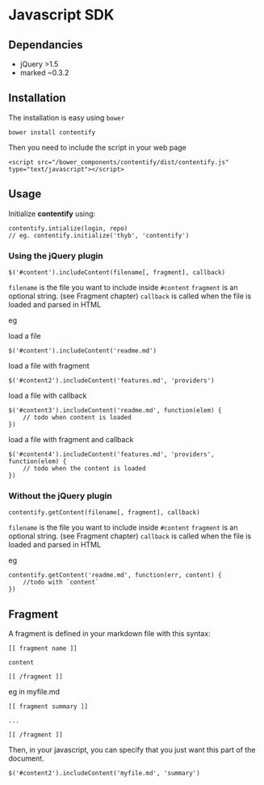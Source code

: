 Javascript SDK
==============

Dependancies
------------

* jQuery >1.5
* marked ~0.3.2

Installation
------------

The installation is easy using `bower`

`bower install contentify`

Then you need to include the script in your web page

    <script src="/bower_components/contentify/dist/contentify.js" type="text/javascript"></script>

Usage
-----

Initialize **contentify** using:

    contentify.intialize(login, repo)
    // eg. contentify.initialize('thyb', 'contentify')

### Using the jQuery plugin

    $('#content').includeContent(filename[, fragment], callback)
    
`filename` is the file you want to include inside `#content`
`fragment` is an optional string. (see Fragment chapter)
`callback` is called when the file is loaded and parsed in HTML

eg

load a file

    $('#content').includeContent('readme.md')
     
load a file with fragment

    $('#content2').includeContent('features.md', 'providers')

load a file with callback

    $('#content3').includeContent('readme.md', function(elem) {
        // todo when content is loaded
    })
     
load a file with fragment and callback

    $('#content4').includeContent('features.md', 'providers', function(elem) {
        // todo when the content is loaded
    })
    
### Without the jQuery plugin

    contentify.getContent(filename[, fragment], callback)

`filename` is the file you want to include inside `#content`
`fragment` is an optional string. (see Fragment chapter)
`callback` is called when the file is loaded and parsed in HTML

eg

    contentify.getContent('readme.md', function(err, content) {
        //todo with `content`
    })

Fragment
--------

A fragment is defined in your markdown file with this syntax:

    [[ fragment name ]]
     
    content
     
    [[ /fragment ]]
    
eg in myfile.md

    [[ fragment summary ]]
     
    ...
     
    [[ /fragment ]]

Then, in your javascript, you can specify that you just want this part of the document.

    $('#content2').includeContent('myfile.md', 'summary')